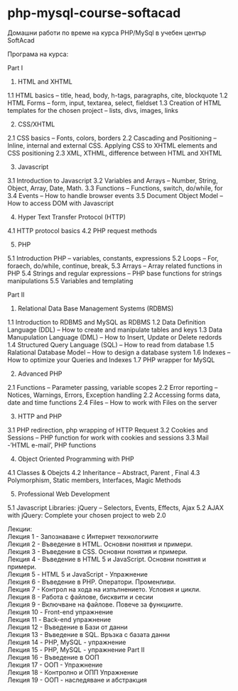 # php-mysql-course-softacad
Домашни работи по време на курса PHP/MySql в учебен център SoftAcad

Програма на курса:

Part I

1. HTML and XHTML

1.1 HTML basics – title, head, body, h-tags, paragraphs, cite, blockquote
1.2 HTML Forms – form, input, textarea, select, fieldset
1.3 Creation of HTML templates for the chosen project – lists, divs, images, links

2. CSS/XHTML

2.1 CSS basics – Fonts, colors, borders
2.2 Cascading and Positioning – Inline, internal and external CSS. Applying CSS to XHTML elements and CSS positioning
2.3 XML, XTHML, difference between HTML and XHTML

3. Javascript

3.1 Introduction to Javascript
3.2 Variables and Arrays – Number, String, Object, Array, Date, Math.
3.3 Functions – Functions, switch, do/while, for
3.4 Events – How to handle browser events
3.5 Document Object Model – How to access DOM with Javascript

4. Hyper Text Transfer Protocol (HTTP)

4.1 HTTP protocol basics
4.2 PHP request methods

5. PHP

5.1 Introduction PHP – variables, constants, expressions
5.2 Loops – For, foraech, do/while, continue, break,
5.3 Arrays – Array related functions in PHP
5.4 Strings and regular expressions – PHP base functions for strings manipulations
5.5 Variables and templating

Part II

1. Relational Data Base Management Systems (RDBMS)

1.1 Introduction to RDBMS and MySQL as RDBMS
1.2 Data Definition Language (DDL) – How to create and manipulate tables and keys
1.3 Data Manupulation Language (DML) – How to Insert, Update or Delete redords
1.4 Structured Query Language (SQL) – How to read from database
1.5 Ralational Database Model – How to design a database system
1.6 Indexes – How to optimize your Queries and Indexes
1.7 PHP wrapper for MySQL

2. Advanced PHP

2.1 Functions – Parameter passing, variable scopes
2.2 Error reporting – Notices, Warnings, Errors, Exception handling
2.2 Accessing forms data, date and time functions
2.4 Files – How to work with Files on the server

3. HTTP and PHP

3.1 PHP redirection, php wrapping of HTTP Request
3.2 Cookies and Sessions – PHP function for work with cookies and sessions
3.3 Mail -’HTML e-mail’, PHP functions

4. Object Oriented Programming with PHP

4.1 Classes & Obejcts
4.2 Inheritance – Abstract, Parent , Final
4.3 Polymorphism, Static members, Interfaces, Magic Methods

5. Professional Web Development

5.1 Javascript Libraries: jQuery – Selectors, Events, Effects, Ajax
5.2 AJAX with jQuery: Complete your chosen project to web 2.0


Лекции: <br/>
Лекция 1 - Запознаване с Интернет технологиите <br/>
Лекция 2 - Въведение в HTML. Основни понятия и примери. <br/>
Лекция 3 - Въведение в CSS. Основни понятия и примери. <br/>
Лекция 4 - Въведение в HTML 5 и JavaScript. Основни понятия и примери. <br/>
Лекция 5 - HTML 5 и JavaScript - Упражнение <br/>
Лекция 6 - Въведение в PHP. Оператори. Променливи. <br/>
Лекция 7 - Контрол на хода на изпълнението. Условия и цикли. <br/>
Лекция 8 - Работа с файлове, бисквити и сесии <br/>
Лекция 9 - Включване на файлове. Повече за функциите. <br/>
Лекция 10 - Front-end упражнение <br/>
Лекция 11 - Back-end упражнение <br/>
Лекция 12 - Въведение в Бази от данни <br/>
Лекция 13 - Въведение в SQL. Връзка с базата данни <br/>
Лекция 14 - PHP, MySQL - упражнение <br/>
Лекция 15 - PHP, MySQL - упражнение Part II <br/>
Лекция 16 - Въведение в ООП <br/>
Лекция 17 - ООП - Упражнение <br/>
Лекция 18 - Контролно и ОПП Упражнение <br/>
Лекция 19 - ООП - наследяване и абстракция <br/>
